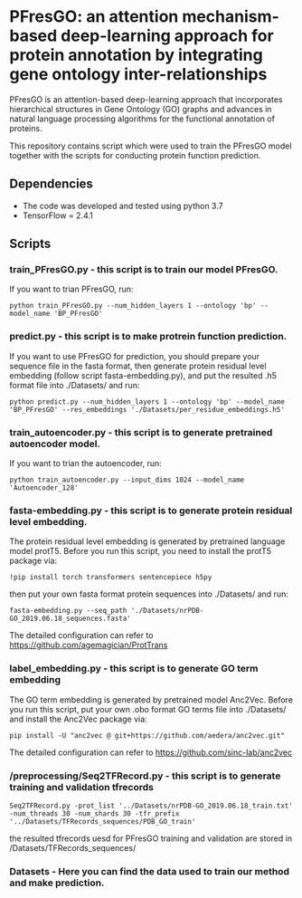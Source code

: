 # PFresGO: an attention mechanism-based deep-learning approach for protein annotation by integrating gene ontology inter-relationships

PFresGO is an attention-based deep-learning approach that incorporates hierarchical structures in Gene Ontology (GO) graphs and advances in natural language processing algorithms for the functional annotation of proteins.

This repository contains script which were used to train the PFresGO model together with the scripts for conducting protein function prediction.

## Dependencies
* The code was developed and tested using python 3.7
* TensorFlow = 2.4.1


## Scripts
### train_PFresGO.py - this script is to train our model PFresGO. 

If you want to trian PFresGO, run:

`python train_PFresGO.py --num_hidden_layers 1 --ontology 'bp' --model_name 'BP_PFresGO'`

### predict.py - this script is to make protrein function prediction. 

If you want to use PFresGO for prediction, you should prepare your sequence file in the fasta format, then generate protein residual level embedding (follow script fasta-embedding.py), and put the resulted .h5 format file into ./Datasets/ and run:

`python predict.py --num_hidden_layers 1 --ontology 'bp' --model_name 'BP_PFresGO' --res_embeddings './Datasets/per_residue_embeddings.h5'` 

### train_autoencoder.py - this script is to generate pretrained autoencoder model. 

If you want to trian the autoencoder, run:

`python train_autoencoder.py --input_dims 1024 --model_name 'Autoencoder_128'`

### fasta-embedding.py - this script is to generate protein residual level embedding. 

The protein residual level embedding is generated by pretrained language model protT5. Before you run this script, you need to install the protT5 package via:

`!pip install torch transformers sentencepiece h5py ` 

then put your own fasta format protein sequences into ./Datasets/ and run:

`fasta-embedding.py --seq_path './Datasets/nrPDB-GO_2019.06.18_sequences.fasta'`

The detailed configuration can refer to https://github.com/agemagician/ProtTrans

### label_embedding.py - this script is to generate GO term embedding 

The GO term embedding is generated by pretrained model Anc2Vec. Before you run this script, put your own .obo format GO terms file into ./Datasets/ and install the Anc2Vec package via:

`pip install -U "anc2vec @ git+https://github.com/aedera/anc2vec.git"`

The detailed configuration can refer to https://github.com/sinc-lab/anc2vec

### /preprocessing/Seq2TFRecord.py - this script is to generate training and validation tfrecords 

`Seq2TFRecord.py -prot_list '../Datasets/nrPDB-GO_2019.06.18_train.txt' -num_threads 30 -num_shards 30 -tfr_prefix '../Datasets/TFRecords_sequences/PDB_GO_train'`

the resulted tfrecords uesd for PFresGO training and validation are stored in /Datasets/TFRecords_sequences/ 

### Datasets - Here you can find the data used to train our method and make prediction.









